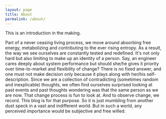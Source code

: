 ```yaml
---
layout: page
title: About
permalink: /about/
---
```



This is an introduction in the making. 

Part of a never ceasing living process, we move around absorbing free energy, metabolizing and contributing to the ever rising entropy. As a result, the way we see ourselves are constantly tested and redefined. It's not only hard but also limiting to make up an identity of a person. Say, an engineer cares deeply about system performance but should she/he gives it priority over time-to-market and flexibility of change? There is no fixed answer, and one must not make decision only because it plays along with her/his self-description. Since we are a collection of contradicting (sometimes random and inexplicable) thoughts, we often find ourselves surprised looking at past events and past thoughts wondering was that the same person as we are now. That change process is fun to look at. And to observe change, we record. This blog is for that purpose. So it is just mumbling from another dust speck in a vast and indifferent world. But in such a world, any perceived importance would be subjective and free willed.    